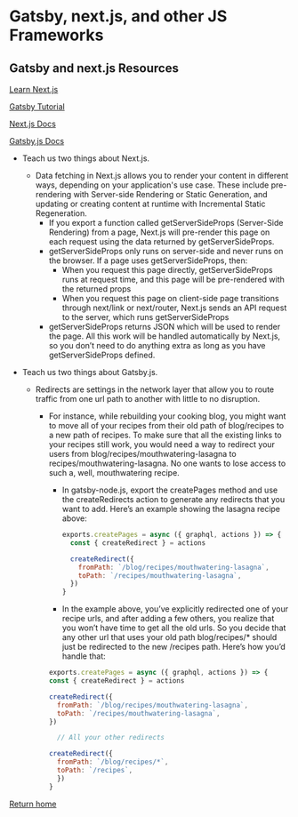 # Gatsby, next.js, and other JS Frameworks

## Gatsby and next.js Resources

[Learn Next.js](https://nextjs.org/learn/basics/create-nextjs-app)

[Gatsby Tutorial](https://www.gatsbyjs.org/tutorial/)

[Next.js Docs](https://nextjs.org/docs)

[Gatsby.js Docs](https://www.gatsbyjs.com/docs/)

- Teach us two things about Next.js.
  - Data fetching in Next.js allows you to render your content in different ways, depending on your application's use case. These include pre-rendering with Server-side Rendering or Static Generation, and updating or creating content at runtime with Incremental Static Regeneration.
    - If you export a function called getServerSideProps (Server-Side Rendering) from a page, Next.js will pre-render this page on each request using the data returned by getServerSideProps.
    - getServerSideProps only runs on server-side and never runs on the browser. If a page uses getServerSideProps, then:
      - When you request this page directly, getServerSideProps runs at request time, and this page will be pre-rendered with the returned props
      - When you request this page on client-side page transitions through next/link or next/router, Next.js sends an API request to the server, which runs getServerSideProps
    - getServerSideProps returns JSON which will be used to render the page. All this work will be handled automatically by Next.js, so you don’t need to do anything extra as long as you have getServerSideProps defined.

- Teach us two things about Gatsby.js.
  - Redirects are settings in the network layer that allow you to route traffic from one url path to another with little to no disruption.
    - For instance, while rebuilding your cooking blog, you might want to move all of your recipes from their old path of blog/recipes to a new path of recipes. To make sure that all the existing links to your recipes still work, you would need a way to redirect your users from blog/recipes/mouthwatering-lasagna to recipes/mouthwatering-lasagna. No one wants to lose access to such a, well, mouthwatering recipe.
      - In gatsby-node.js, export the createPages method and use the createRedirects action to generate any redirects that you want to add. Here’s an example showing the lasagna recipe above:

        ```js
        exports.createPages = async ({ graphql, actions }) => {
          const { createRedirect } = actions

          createRedirect({
            fromPath: `/blog/recipes/mouthwatering-lasagna`,
            toPath: `/recipes/mouthwatering-lasagna`,
          })
        }
        ```

      - In the example above, you’ve explicitly redirected one of your recipe urls, and after adding a few others, you realize that you won’t have time to get all the old urls. So you decide that any other url that uses your old path blog/recipes/* should just be redirected to the new /recipes path. Here’s how you’d handle that:

      ```js
      exports.createPages = async ({ graphql, actions }) => {
      const { createRedirect } = actions

      createRedirect({
        fromPath: `/blog/recipes/mouthwatering-lasagna`,
        toPath: `/recipes/mouthwatering-lasagna`,
      })

        // All your other redirects

      createRedirect({
        fromPath: `/blog/recipes/*`,
        toPath: `/recipes`,
        })
      }
      ```

[Return home](https://khofstetter94.github.io/reading-notes/)
